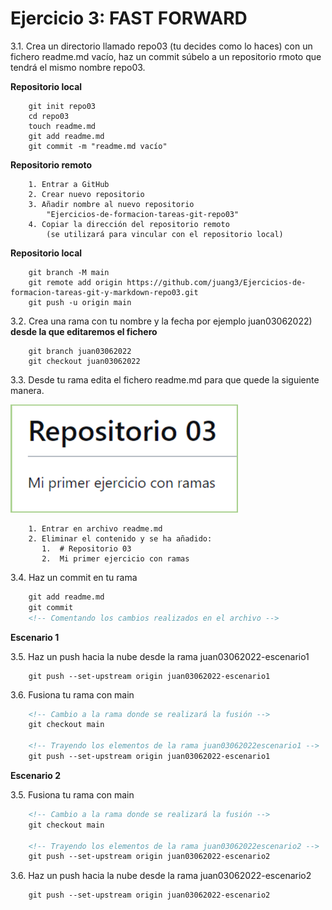 # Ejercicio 3: FAST FORWARD

3.1. Crea un directorio llamado repo03 (tu decides como lo haces) con un fichero readme.md vacío, haz un commit súbelo a un repositorio rmoto que tendrá el mismo nombre repo03.


__Repositorio local__
~~~
    git init repo03
    cd repo03
    touch readme.md
    git add readme.md
    git commit -m "readme.md vacío"
~~~


__Repositorio remoto__
~~~
    1. Entrar a GitHub
    2. Crear nuevo repositorio
    3. Añadir nombre al nuevo repositorio
        "Ejercicios-de-formacion-tareas-git-repo03"
    4. Copiar la dirección del repositorio remoto
        (se utilizará para vincular con el repositorio local)
~~~


__Repositorio local__
~~~
    git branch -M main
    git remote add origin https://github.com/juang3/Ejercicios-de-formacion-tareas-git-y-markdown-repo03.git
    git push -u origin main
~~~

3.2. Crea una rama con tu nombre y la fecha por ejemplo juan03062022) __desde la que editaremos el fichero__

~~~
    git branch juan03062022
    git checkout juan03062022
~~~

3.3. Desde tu rama edita el fichero readme.md para que quede la siguiente manera.

![imagen no disponible](./imagen-para-repo03.png "Imagen donde aparece un título denominado Repositorio 03, luego una línea en la que pone 'Mi primer ejercicio con ramas'")

~~~
    1. Entrar en archivo readme.md
    2. Eliminar el contenido y se ha añadido:
       1.  # Repositorio 03
       2.  Mi primer ejercicio con ramas
~~~

3.4. Haz un commit en tu rama
~~~ html
    git add readme.md
    git commit 
    <!-- Comentando los cambios realizados en el archivo -->
~~~


__Escenario 1__

3.5. Haz un push hacia la nube desde la rama juan03062022-escenario1
~~~ 
    git push --set-upstream origin juan03062022-escenario1
~~~

3.6. Fusiona tu rama con main
~~~ html
    <!-- Cambio a la rama donde se realizará la fusión -->
    git checkout main

    <!-- Trayendo los elementos de la rama juan03062022escenario1 -->
    git push --set-upstream origin juan03062022-escenario1 
~~~


__Escenario 2__

3.5. Fusiona tu rama con main
~~~ html
    <!-- Cambio a la rama donde se realizará la fusión -->
    git checkout main

    <!-- Trayendo los elementos de la rama juan03062022escenario2 -->
    git push --set-upstream origin juan03062022-escenario2 
~~~

3.6. Haz un push hacia la nube desde la rama juan03062022-escenario2
~~~ 
    git push --set-upstream origin juan03062022-escenario2
~~~